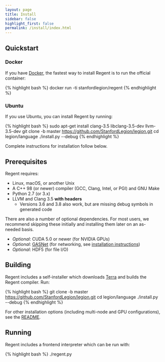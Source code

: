 ```yaml
---
layout: page
title: Install
sidebar: false
highlight_first: false
permalink: /install/index.html
---
```


## Quickstart

### Docker

If you have [Docker](https://www.docker.com/), the fastest way to
install Regent is to run the official container:

{% highlight bash %}
docker run -ti stanfordlegion/regent
{% endhighlight %}

### Ubuntu

If you use Ubuntu, you can install Regent by running:

{% highlight bash %}
sudo apt-get install clang-3.5 libclang-3.5-dev llvm-3.5-dev
git clone -b master https://github.com/StanfordLegion/legion.git
cd legion/language
./install.py --debug
{% endhighlight %}

Complete instructions for installation follow below.

## Prerequisites

Regent requires:

  * Linux, macOS, or another Unix
  * A C++ 98 (or newer) compiler (GCC, Clang, Intel, or PGI) and GNU Make
  * Python 2.7 (or 3.x)
  * LLVM and Clang 3.5 **with headers**
      * Versions 3.6 and 3.8 also work, but are missing debug symbols in generated code

There are also a number of optional dependencies. For most users, we
recommend skipping these initially and installing them later on an
as-needed basis.

  * *Optional*: CUDA 5.0 or newer (for NVIDIA GPUs)
  * *Optional*: [GASNet](https://gasnet.lbl.gov/) (for networking, see
     [installation instructions](http://legion.stanford.edu/gasnet/))
  * *Optional*: HDF5 (for file I/O)

## Building

Regent includes a self-installer which downloads
[Terra](http://terralang.org/) and builds the Regent compiler. Run:

{% highlight bash %}
git clone -b master https://github.com/StanfordLegion/legion.git
cd legion/language
./install.py --debug
{% endhighlight %}

For other installation options (including multi-node and GPU
configurations), see the
[README](https://github.com/StanfordLegion/legion/blob/master/language/README.md).

## Running

Regent includes a frontend interpreter which can be run with:

{% highlight bash %}
./regent.py <script>
{% endhighlight %}

For example:

{% highlight bash %}
./regent.py examples/circuit.rg
{% endhighlight %}

(Note: The Regent frontend can also be run without arguments to obtain
a [Terra](http://terralang.org)/[LuaJIT](http://luajit.org/)
shell. However, this mode is not very useful because of the way that
Terra language extensions works. Also, the Legion runtime is not
currently reentrant, making interactive use difficult.)
